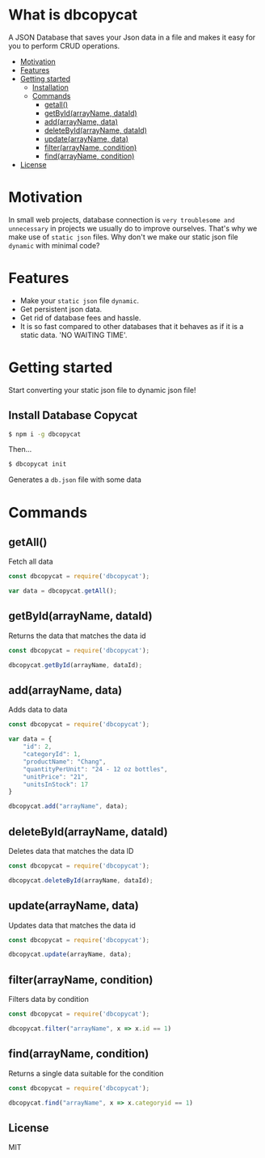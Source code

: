 # What is dbcopycat

A JSON Database that saves your Json data in a file and makes it easy for you to perform CRUD operations.

<!-- TOC -->
- [Motivation](#motivation)
- [Features](#features)
- [Getting started](#getting-started)
    - [Installation](#install-database-copycat)
    - [Commands](#commands)
        - [getall()](#getall)
        - [getById(arrayName, dataId)](#getbyidarrayname-dataid)
        - [add(arrayName, data)](#addarrayname-data)
        - [deleteById(arrayName, dataId)](#deletebyidarrayname-dataid)
        - [update(arrayName, data)](#updatearrayname-data)
        - [filter(arrayName, condition)](#filterarrayname-condition)
        - [find(arrayName, condition)](#findarrayname-condition)
- [License](#license)
<!-- TOC -->

# Motivation

In small web projects, database connection is `very troublesome and unnecessary` in projects we usually do to improve ourselves. That's why we make use of `static json` files. Why don't we make our static json file `dynamic` with minimal code?

# Features

- Make your `static json` file `dynamic`.
- Get persistent json data.
- Get rid of database fees and hassle.
- It is so fast compared to other databases that it behaves as if it is a static data. 'NO WAITING TIME'.

# Getting started

Start converting your static json file to dynamic json file!
## Install Database Copycat

```sh
$ npm i -g dbcopycat
```

Then...

```sh
$ dbcopycat init
```
Generates a `db.json` file with some data
# Commands
##  getAll()
Fetch all data

```js
const dbcopycat = require('dbcopycat');

var data = dbcopycat.getAll();
``` 

##  getById(arrayName, dataId)
Returns the data that matches the data id

```js
const dbcopycat = require('dbcopycat');

dbcopycat.getById(arrayName, dataId);
```

##  add(arrayName, data)
Adds data to data
```js
const dbcopycat = require('dbcopycat');

var data = {
    "id": 2,
    "categoryId": 1,
    "productName": "Chang",
    "quantityPerUnit": "24 - 12 oz bottles",
    "unitPrice": "21",
    "unitsInStock": 17
}

dbcopycat.add("arrayName", data);
```

##  deleteById(arrayName, dataId)
Deletes data that matches the data ID

```js
const dbcopycat = require('dbcopycat');

dbcopycat.deleteById(arrayName, dataId);
```

##  update(arrayName, data)
Updates data that matches the data id

```js
const dbcopycat = require('dbcopycat');

dbcopycat.update(arrayName, data);
```

##  filter(arrayName, condition)
Filters data by condition

```js
const dbcopycat = require('dbcopycat');

dbcopycat.filter("arrayName", x => x.id == 1)
```

##  find(arrayName, condition)
Returns a single data suitable for the condition

```js
const dbcopycat = require('dbcopycat');

dbcopycat.find("arrayName", x => x.categoryid == 1)
```

## License

MIT
